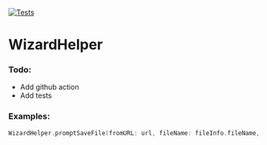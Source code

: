 [![Tests](https://github.com/sentryco/WizardHelper/actions/workflows/Tests.yml/badge.svg)](https://github.com/sentryco/WizardHelper/actions/workflows/Tests.yml)

# WizardHelper

### Todo:
- Add github action
- Add tests


### Examples:
```swift
WizardHelper.promptSaveFile(fromURL: url, fileName: fileInfo.fileName, view: self)
```
